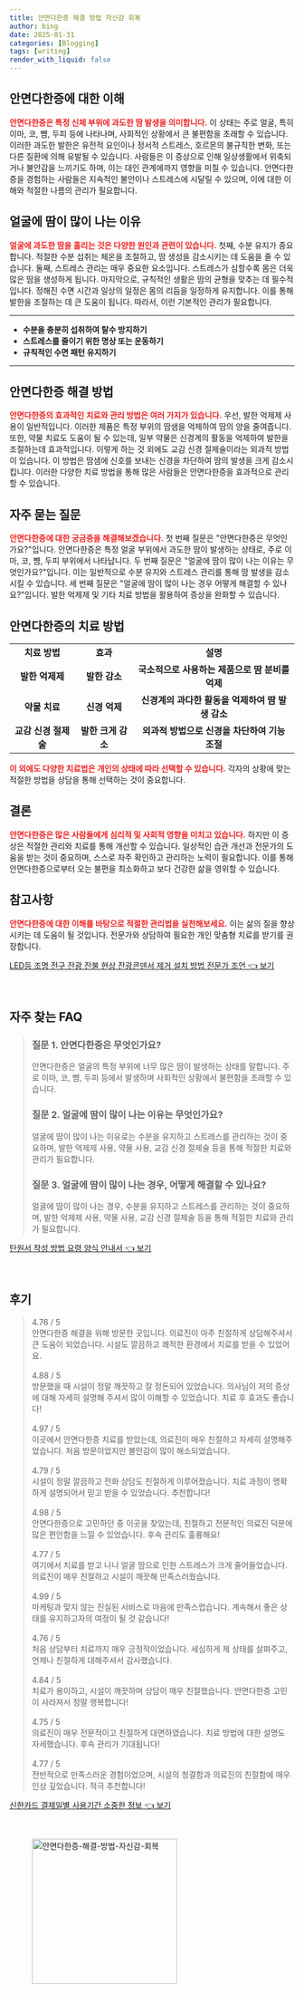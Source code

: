 ```yaml
---
title: 안면다한증 해결 방법 자신감 회복
author: bing
date: 2025-01-31
categories: [Blogging]
tags: [writing]
render_with_liquid: false
---
```



<h2 id='안면다한증_이해'>안면다한증에 대한 이해</h2>

<p><b><span style="color: #ee2323;">안면다한증은 특정 신체 부위에 과도한 땀 발생을 의미합니다.</span></b> 이 상태는 주로 얼굴, 특히 이마, 코, 뺨, 두피 등에 나타나며, 사회적인 상황에서 큰 불편함을 초래할 수 있습니다. 이러한 과도한 발한은 유전적 요인이나 정서적 스트레스, 호르몬의 불규칙한 변화, 또는 다른 질환에 의해 유발될 수 있습니다. 사람들은 이 증상으로 인해 일상생활에서 위축되거나 불안감을 느끼기도 하며, 이는 대인 관계에까지 영향을 미칠 수 있습니다. 안면다한증을 경험하는 사람들은 지속적인 불안이나 스트레스에 시달릴 수 있으며, 이에 대한 이해와 적절한 나름의 관리가 필요합니다.</p>

<h2 id='얼굴_땀_원인'>얼굴에 땀이 많이 나는 이유</h2>

<p><b><span style="color: #ee2323;">얼굴에 과도한 땀을 흘리는 것은 다양한 원인과 관련이 있습니다.</span></b> 첫째, 수분 유지가 중요합니다. 적절한 수분 섭취는 체온을 조절하고, 땀 생성을 감소시키는 데 도움을 줄 수 있습니다. 둘째, 스트레스 관리는 매우 중요한 요소입니다. 스트레스가 심할수록 몸은 더욱 많은 땀을 생성하게 됩니다. 마지막으로, 규칙적인 생활은 땀의 균형을 맞추는 데 필수적입니다. 정해진 수면 시간과 일상의 일정은 몸의 리듬을 일정하게 유지합니다. 이를 통해 발한을 조절하는 데 큰 도움이 됩니다. 따라서, 이런 기본적인 관리가 필요합니다.</p>

<hr />

<ul>
    <li><b>수분을 충분히 섭취하여 탈수 방지하기</b></li>
    <li><b>스트레스를 줄이기 위한 명상 또는 운동하기</b></li>
    <li><b>규칙적인 수면 패턴 유지하기</b></li>
</ul>

<hr />

<h2 id='안면다한증_해결책'>안면다한증 해결 방법</h2>

<p><b><span style="color: #ee2323;">안면다한증의 효과적인 치료와 관리 방법은 여러 가지가 있습니다.</span></b> 우선, 발한 억제제 사용이 일반적입니다. 이러한 제품은 특정 부위의 땀샘을 억제하여 땀의 양을 줄여줍니다. 또한, 약물 치료도 도움이 될 수 있는데, 일부 약물은 신경계의 활동을 억제하여 발한을 조절하는데 효과적입니다. 이렇게 하는 것 외에도 교감 신경 절제술이라는 외과적 방법이 있습니다. 이 방법은 땀샘에 신호를 보내는 신경을 차단하여 땀의 발생을 크게 감소시킵니다. 이러한 다양한 치료 방법을 통해 많은 사람들은 안면다한증을 효과적으로 관리할 수 있습니다.</p>

<h2 id='자주묻는질문'>자주 묻는 질문</h2>

<p><b><span style="color: #ee2323;">안면다한증에 대한 궁금증을 해결해보겠습니다.</span></b> 첫 번째 질문은 "안면다한증은 무엇인가요?"입니다. 안면다한증은 특정 얼굴 부위에서 과도한 땀이 발생하는 상태로, 주로 이마, 코, 뺨, 두피 부위에서 나타납니다. 두 번째 질문은 "얼굴에 땀이 많이 나는 이유는 무엇인가요?"입니다. 이는 일반적으로 수분 유지와 스트레스 관리를 통해 땀 발생을 감소시킬 수 있습니다. 세 번째 질문은 "얼굴에 땀이 많이 나는 경우 어떻게 해결할 수 있나요?"입니다. 발한 억제제 및 기타 치료 방법을 활용하여 증상을 완화할 수 있습니다.</p>

<h2 id='안면다한증_치료법'>안면다한증의 치료 방법</h2>

<table>
    <tr>
        <td style="text-align: center; height: 17px;"><b>치료 방법</b></td>
        <td style="text-align: center; height: 17px;"><b>효과</b></td>
        <td style="text-align: center; height: 17px;"><b>설명</b></td>
    </tr>
    <tr>
        <td style="text-align: center; height: 17px;"><b>발한 억제제</b></td>
        <td style="text-align: center; height: 17px;"><b>발한 감소</b></td>
        <td style="text-align: center; height: 17px;"><b>국소적으로 사용하는 제품으로 땀 분비를 억제</b></td>
    </tr>
    <tr>
        <td style="text-align: center; height: 17px;"><b>약물 치료</b></td>
        <td style="text-align: center; height: 17px;"><b>신경 억제</b></td>
        <td style="text-align: center; height: 17px;"><b>신경계의 과다한 활동을 억제하여 땀 발생 감소</b></td>
    </tr>
    <tr>
        <td style="text-align: center; height: 17px;"><b>교감 신경 절제술</b></td>
        <td style="text-align: center; height: 17px;"><b>발한 크게 감소</b></td>
        <td style="text-align: center; height: 17px;"><b>외과적 방법으로 신경을 차단하여 기능 조절</b></td>
    </tr>
</table>

<p><b><span style="color: #ee2323;">이 외에도 다양한 치료법은 개인의 상태에 따라 선택할 수 있습니다.</span></b> 각자의 상황에 맞는 적절한 방법을 상담을 통해 선택하는 것이 중요합니다.</p>

<h2 id='결론'>결론</h2>

<p><b><span style="color: #ee2323;">안면다한증은 많은 사람들에게 심리적 및 사회적 영향을 미치고 있습니다.</span></b> 하지만 이 증상은 적절한 관리와 치료를 통해 개선할 수 있습니다. 일상적인 습관 개선과 전문가의 도움을 받는 것이 중요하며, 스스로 자주 확인하고 관리하는 노력이 필요합니다. 이를 통해 안면다한증으로부터 오는 불편을 최소화하고 보다 건강한 삶을 영위할 수 있습니다.</p>

<h2 id='참고사항'>참고사항</h2>

<p><b><span style="color: #ee2323;">안면다한증에 대한 이해를 바탕으로 적절한 관리법을 실천해보세요.</span></b> 이는 삶의 질을 향상시키는 데 도움이 될 것입니다. 전문가와 상담하여 필요한 개인 맞춤형 치료를 받기를 권장합니다.</p>


<p><a class="click-button" title="LED등 조명 전구 잔광 잔불 현상 잔광콘덴서 제거 설치 방법 전문가 조언" href="https://24nara.github.io/posts/LED%EB%93%B1-%EC%A1%B0%EB%AA%85-%EC%A0%84%EA%B5%AC-%EC%9E%94%EA%B4%91-%EC%9E%94%EB%B6%88-%ED%98%84%EC%83%81-%EC%9E%94%EA%B4%91%EC%BD%98%EB%8D%B4%EC%84%9C-%EC%A0%9C%EA%B1%B0-%EC%84%A4%EC%B9%98-%EB%B0%A9%EB%B2%95-%EC%A0%84%EB%AC%B8%EA%B0%80-%EC%A1%B0%EC%96%B8/" rel="dofollow">LED등 조명 전구 잔광 잔불 현상 잔광콘덴서 제거 설치 방법 전문가 조언 👈 보기</a></p><br>
<h2 id='자주_찾는_FAQ'>자주 찾는 FAQ</h2>
<div itemscope="" itemtype="https://schema.org/FAQPage"> 
<blockquote> 
<div itemscope="" itemprop="mainEntity" itemtype="https://schema.org/Question"> 
<h3 itemprop="name">질문 1. 안면다한증은 무엇인가요?</h3> 
<div itemscope="" itemprop="acceptedAnswer" itemtype="https://schema.org/Answer"> 
<span itemprop="text"> 
<p>안면다한증은 얼굴의 특정 부위에 너무 많은 땀이 발생하는 상태를 말합니다. 주로 이마, 코, 뺨, 두피 등에서 발생하며 사회적인 상황에서 불편함을 초래할 수 있습니다.</p> 
</span> 
</div> 
</div> 

<div itemscope="" itemprop="mainEntity" itemtype="https://schema.org/Question"> 
<h3 itemprop="name">질문 2. 얼굴에 땀이 많이 나는 이유는 무엇인가요?</h3> 
<div itemscope="" itemprop="acceptedAnswer" itemtype="https://schema.org/Answer"> 
<span itemprop="text"> 
<p>얼굴에 땀이 많이 나는 이유로는 수분을 유지하고 스트레스를 관리하는 것이 중요하며, 발한 억제제 사용, 약물 사용, 교감 신경 절제술 등을 통해 적절한 치료와 관리가 필요합니다.</p> 
</span> 
</div> 
</div> 

<div itemscope="" itemprop="mainEntity" itemtype="https://schema.org/Question"> 
<h3 itemprop="name">질문 3. 얼굴에 땀이 많이 나는 경우, 어떻게 해결할 수 있나요?</h3> 
<div itemscope="" itemprop="acceptedAnswer" itemtype="https://schema.org/Answer"> 
<span itemprop="text"> 
<p>얼굴에 땀이 많이 나는 경우, 수분을 유지하고 스트레스를 관리하는 것이 중요하며, 발한 억제제 사용, 약물 사용, 교감 신경 절제술 등을 통해 적절한 치료와 관리가 필요합니다.</p> 
</span> 
</div> 
</div> 

</blockquote> 
</div>
<p><a class="click-button" title="탄원서 작성 방법 요령 양식 안내서" href="https://24nara.github.io/posts/%ED%83%84%EC%9B%90%EC%84%9C-%EC%9E%91%EC%84%B1-%EB%B0%A9%EB%B2%95-%EC%9A%94%EB%A0%B9-%EC%96%91%EC%8B%9D-%EC%95%88%EB%82%B4%EC%84%9C/" rel="dofollow">탄원서 작성 방법 요령 양식 안내서 👈 보기</a></p><br>
<h2 id='후기'>후기</h2>
<div itemscope itemtype="https://schema.org/Product">
  <blockquote>
  <div itemprop="review" itemscope itemtype="https://schema.org/Review">
      <div itemprop="reviewRating" itemscope itemtype="https://schema.org/Rating"> <span itemprop="ratingValue">4.76</span> / <span itemprop="bestRating">5</span> </div>
      <span itemprop="reviewBody">안면다한증 해결을 위해 방문한 곳입니다. 의료진이 아주 친절하게 상담해주셔서 큰 도움이 되었습니다. 시설도 깔끔하고 쾌적한 환경에서 치료를 받을 수 있었어요.</span>
  </div>
  <br>
  <div itemprop="review" itemscope itemtype="https://schema.org/Review">
      <div itemprop="reviewRating" itemscope itemtype="https://schema.org/Rating"> <span itemprop="ratingValue">4.88</span> / <span itemprop="bestRating">5</span> </div>
      <span itemprop="reviewBody">방문했을 때 시설이 정말 깨끗하고 잘 정돈되어 있었습니다. 의사님이 저의 증상에 대해 자세히 설명해 주셔서 많이 이해할 수 있었습니다. 치료 후 효과도 좋습니다!</span>
  </div>
  <br>
  <div itemprop="review" itemscope itemtype="https://schema.org/Review">
      <div itemprop="reviewRating" itemscope itemtype="https://schema.org/Rating"> <span itemprop="ratingValue">4.97</span> / <span itemprop="bestRating">5</span> </div>
      <span itemprop="reviewBody">이곳에서 안면다한증 치료를 받았는데, 의료진이 매우 친절하고 자세히 설명해주었습니다. 처음 방문이었지만 불안감이 많이 해소되었습니다.</span>
  </div>
  <br>
  <div itemprop="review" itemscope itemtype="https://schema.org/Review">
      <div itemprop="reviewRating" itemscope itemtype="https://schema.org/Rating"> <span itemprop="ratingValue">4.79</span> / <span itemprop="bestRating">5</span> </div>
      <span itemprop="reviewBody">시설이 정말 깔끔하고 전화 상담도 친절하게 이루어졌습니다. 치료 과정이 명확하게 설명되어서 믿고 받을 수 있었습니다. 추천합니다!</span>
  </div>
  <br>
  <div itemprop="review" itemscope itemtype="https://schema.org/Review">
      <div itemprop="reviewRating" itemscope itemtype="https://schema.org/Rating"> <span itemprop="ratingValue">4.98</span> / <span itemprop="bestRating">5</span> </div>
      <span itemprop="reviewBody">안면다한증으로 고민하던 중 이곳을 찾았는데, 친절하고 전문적인 의료진 덕분에 많은 편안함을 느낄 수 있었습니다. 후속 관리도 훌륭해요!</span>
  </div>
  <br>
  <div itemprop="review" itemscope itemtype="https://schema.org/Review">
      <div itemprop="reviewRating" itemscope itemtype="https://schema.org/Rating"> <span itemprop="ratingValue">4.77</span> / <span itemprop="bestRating">5</span> </div>
      <span itemprop="reviewBody">여기에서 치료를 받고 나니 얼굴 땀으로 인한 스트레스가 크게 줄어들었습니다. 의료진이 매우 친절하고 시설이 깨끗해 만족스러웠습니다.</span>
  </div>
  <br>
  <div itemprop="review" itemscope itemtype="https://schema.org/Review">
      <div itemprop="reviewRating" itemscope itemtype="https://schema.org/Rating"> <span itemprop="ratingValue">4.99</span> / <span itemprop="bestRating">5</span> </div>
      <span itemprop="reviewBody">마케팅과 맞지 않는 진실된 서비스로 마음에 만족스럽습니다. 계속해서 좋은 상태를 유지하고자의 여정이 될 것 같습니다!</span>
  </div>
  <br>
  <div itemprop="review" itemscope itemtype="https://schema.org/Review">
      <div itemprop="reviewRating" itemscope itemtype="https://schema.org/Rating"> <span itemprop="ratingValue">4.76</span> / <span itemprop="bestRating">5</span> </div>
      <span itemprop="reviewBody">처음 상담부터 치료까지 매우 긍정적이었습니다. 세심하게 제 상태를 살펴주고, 언제나 친절하게 대해주셔서 감사했습니다.</span>
  </div>
  <br>
  <div itemprop="review" itemscope itemtype="https://schema.org/Review">
      <div itemprop="reviewRating" itemscope itemtype="https://schema.org/Rating"> <span itemprop="ratingValue">4.84</span> / <span itemprop="bestRating">5</span> </div>
      <span itemprop="reviewBody">치료가 용이하고, 시설이 깨끗하며 상담이 매우 친절했습니다. 안면다한증 고민이 사라져서 정말 행복합니다!</span>
  </div>
  <br>
  <div itemprop="review" itemscope itemtype="https://schema.org/Review">
      <div itemprop="reviewRating" itemscope itemtype="https://schema.org/Rating"> <span itemprop="ratingValue">4.75</span> / <span itemprop="bestRating">5</span> </div>
      <span itemprop="reviewBody">의료진이 매우 전문적이고 친절하게 대면하였습니다. 치료 방법에 대한 설명도 자세했습니다. 후속 관리가 기대됩니다!</span>
  </div>
  <br>
  <div itemprop="review" itemscope itemtype="https://schema.org/Review">
      <div itemprop="reviewRating" itemscope itemtype="https://schema.org/Rating"> <span itemprop="ratingValue">4.77</span> / <span itemprop="bestRating">5</span> </div>
      <span itemprop="reviewBody">전반적으로 만족스러운 경험이었으며, 시설의 청결함과 의료진의 친절함에 매우 인상 깊었습니다. 적극 추천합니다!</span>
  </div>
  </blockquote>
</div>
<p><a class="click-button" title="신한카드 결제일별 사용기간 소중한 정보" href="https://24nara.github.io/posts/%EC%8B%A0%ED%95%9C%EC%B9%B4%EB%93%9C-%EA%B2%B0%EC%A0%9C%EC%9D%BC%EB%B3%84-%EC%82%AC%EC%9A%A9%EA%B8%B0%EA%B0%84-%EC%86%8C%EC%A4%91%ED%95%9C-%EC%A0%95%EB%B3%B4/" rel="dofollow">신한카드 결제일별 사용기간 소중한 정보 👈 보기</a></p><br>
<figure class="image"><img src="https://24nara.github.io/assets/img/thumbnail/안면다한증-해결-방법-자신감-회복.webp" alt="안면다한증-해결-방법-자신감-회복" width="256" height="256"></figure>